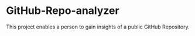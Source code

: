 # GitHub-Repo-analyzer
This project enables a person to gain insights of a public GitHub Repository. 
